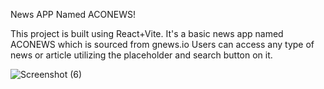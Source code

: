 News APP Named ACONEWS!

This project is built using React+Vite.
It's a basic news app named ACONEWS which is sourced from gnews.io
Users can access any type of news or article utilizing the placeholder and search button on it.

![Screenshot (6)](https://github.com/user-attachments/assets/8152f33e-d7ec-426c-82bd-6fe355fa2a21)
